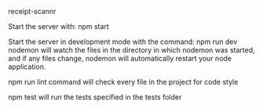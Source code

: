 receipt-scannr

Start the server with: npm start

Start the server in development mode with the command: npm run dev
    nodemon will watch the files in the directory in which nodemon was started, and if any files change, nodemon will automatically restart your node application.


npm run lint command will check every file in the project for code style

npm test will run the tests specified in the tests folder
